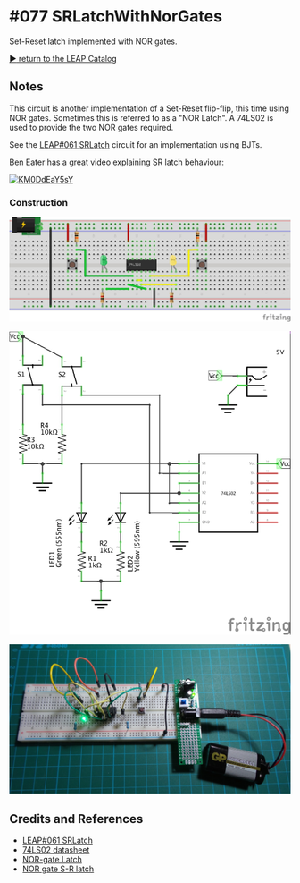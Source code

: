 # #077 SRLatchWithNorGates

Set-Reset latch implemented with NOR gates.

[:arrow_forward: return to the LEAP Catalog](http://leap.tardate.com)

## Notes

This circuit is another implementation of a Set-Reset flip-flip, this time using NOR gates.
Sometimes this is referred to as a "NOR Latch".
A 74LS02 is used to provide the two NOR gates required.

See the [LEAP#061 SRLatch](../SRLatch) circuit for an implementation using BJTs.

Ben Eater has a great video explaining SR latch behaviour:

[![KM0DdEaY5sY](http://img.youtube.com/vi/KM0DdEaY5sY/0.jpg)](http://www.youtube.com/watch?v=KM0DdEaY5sY)

### Construction

![The Breadboard](./assets/SRLatchWithNorGates_bb.jpg?raw=true)

![The Schematic](./assets/SRLatchWithNorGates_schematic.jpg?raw=true)

![The Build](./assets/SRLatchWithNorGates_build.jpg?raw=true)

## Credits and References
* [LEAP#061 SRLatch](../SRLatch)
* [74LS02 datasheet](http://www.futurlec.com/74LS/74LS02.shtml)
* [NOR-gate Latch](http://hyperphysics.phy-astr.gsu.edu/hbase/electronic/norlatch.html)
* [NOR gate S-R latch](http://www.allaboutcircuits.com/vol_6/chpt_7/3.html)
